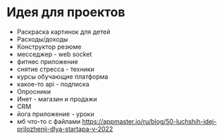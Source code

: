 # Идея для проектов

- Раскраска картинок для детей
- Расходы/доходы
- Конструктор резюме
- месседжер - web socket
- фитнес приложение
- снятие стресса - техники 
- курсы обучающие платформа
- какое-то api - подписка
- Опросники
- Инет - магазин и продажи
- CRM
- йога приложение - уроки
- мб что-то с файлами
https://appmaster.io/ru/blog/50-luchshih-idej-prilozhenij-dlya-startapa-v-2022
